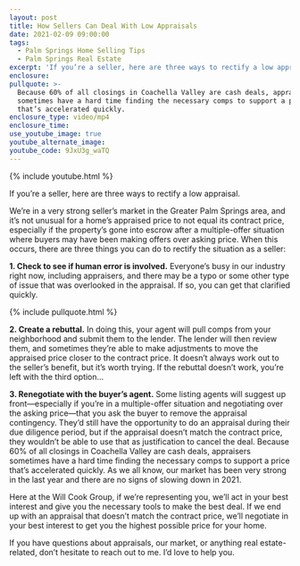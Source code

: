 ```yaml
---
layout: post
title: How Sellers Can Deal With Low Appraisals
date: 2021-02-09 09:00:00
tags:
  - Palm Springs Home Selling Tips
  - Palm Springs Real Estate
excerpt: 'If you’re a seller, here are three ways to rectify a low appraisal.'
enclosure:
pullquote: >-
  Because 60% of all closings in Coachella Valley are cash deals, appraisers
  sometimes have a hard time finding the necessary comps to support a price
  that’s accelerated quickly.
enclosure_type: video/mp4
enclosure_time:
use_youtube_image: true
youtube_alternate_image:
youtube_code: 9JxU3g_waTQ
---
```


{% include youtube.html %}

If you’re a seller, here are three ways to rectify a low appraisal.&nbsp;

We’re in a very strong seller’s market in the Greater Palm Springs area, and it’s not unusual for a home’s appraised price to not equal its contract price, especially if the property’s gone into escrow after a multiple-offer situation where buyers may have been making offers over asking price. When this occurs, there are three things you can do to rectify the situation as a seller:

**1\. Check to see if human error is involved.** Everyone’s busy in our industry right now, including appraisers, and there may be a typo or some other type of issue that was overlooked in the appraisal. If so, you can get that clarified quickly.&nbsp;

{% include pullquote.html %}

**2\. Create a rebuttal.** In doing this, your agent will pull comps from your neighborhood and submit them to the lender. The lender will then review them, and sometimes they’re able to make adjustments to move the appraised price closer to the contract price. It doesn’t always work out to the seller’s benefit, but it’s worth trying. If the rebuttal doesn’t work, you’re left with the third option…

**3\. Renegotiate with the buyer’s agent.** Some listing agents will suggest up front—especially if you’re in a multiple-offer situation and negotiating over the asking price—that you ask the buyer to remove the appraisal contingency. They’d still have the opportunity to do an appraisal during their due diligence period, but if the appraisal doesn’t match the contract price, they wouldn’t be able to use that as justification to cancel the deal. Because 60% of all closings in Coachella Valley are cash deals, appraisers sometimes have a hard time finding the necessary comps to support a price that’s accelerated quickly. As we all know, our market has been very strong in the last year and there are no signs of slowing down in 2021.&nbsp;

Here at the Will Cook Group, if we’re representing you, we’ll act in your best interest and give you the necessary tools to make the best deal. If we end up with an appraisal that doesn’t match the contract price, we’ll negotiate in your best interest to get you the highest possible price for your home.&nbsp;

If you have questions about appraisals, our market, or anything real estate-related, don’t hesitate to reach out to me. I’d love to help you.
